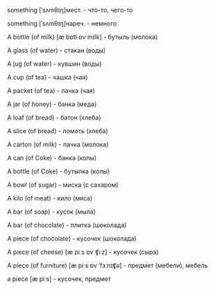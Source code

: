 something [ˈsʌmθɪŋ]мест. - что-то, чего-то

something [ˈsʌmθɪŋ]нареч. - немного

A bottle (of milk) [æ bɒtl ɒv mɪlk] - бутыль (молока)

A glass (of water) - стакан (воды)

A jug (of water) - кувшин (воды)

A cup (of tea) - чашка (чая)

A packet (of tea) - пачка (чая)

A jar (of honey) - банка (меда)

A loaf (of bread) - батон (хлеба)

A slice (of bread) - ломоть (хлеба)

A carton (of milk) - пачка (молока)

A can (of Coke) - банка (колы)

A bottle (of Coke) - бутылка (колы)

A bowl (of sugar) - миска (с сахаром)

A kilo (of meat) - кило (мяса)

A bar (of soap) - кусок (мыла)

A bar (of chocolate) - плитка (шоколада)

A piece (of chocolate) - кусочек (шоколада)

A piece (of cheese) [æ piːs ɒv ʧiːz] - кусочек (сыра)

A piece (of furniture) [æ piːs ɒv ˈfɜːnɪʧə] - предмет (мебели), мебель

a piece [æ piːs] - кусочек, предмет
